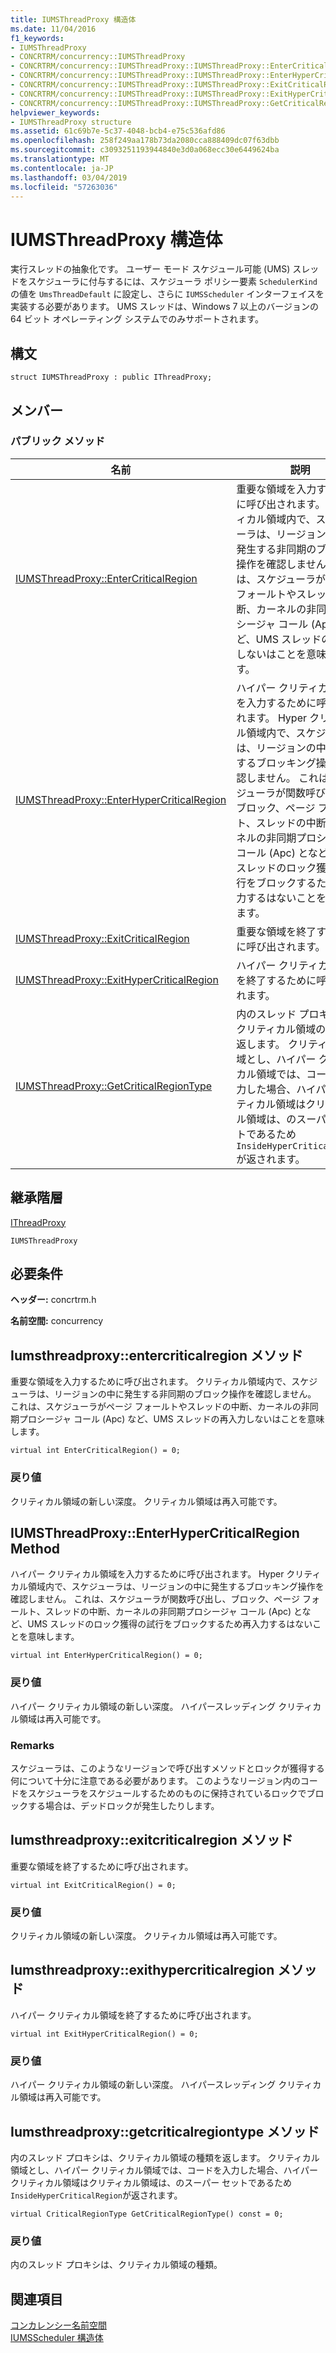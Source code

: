 ```yaml
---
title: IUMSThreadProxy 構造体
ms.date: 11/04/2016
f1_keywords:
- IUMSThreadProxy
- CONCRTRM/concurrency::IUMSThreadProxy
- CONCRTRM/concurrency::IUMSThreadProxy::IUMSThreadProxy::EnterCriticalRegion
- CONCRTRM/concurrency::IUMSThreadProxy::IUMSThreadProxy::EnterHyperCriticalRegion
- CONCRTRM/concurrency::IUMSThreadProxy::IUMSThreadProxy::ExitCriticalRegion
- CONCRTRM/concurrency::IUMSThreadProxy::IUMSThreadProxy::ExitHyperCriticalRegion
- CONCRTRM/concurrency::IUMSThreadProxy::IUMSThreadProxy::GetCriticalRegionType
helpviewer_keywords:
- IUMSThreadProxy structure
ms.assetid: 61c69b7e-5c37-4048-bcb4-e75c536afd86
ms.openlocfilehash: 258f249aa178b73da2080cca888409dc07f63dbb
ms.sourcegitcommit: c3093251193944840e3d0a068ecc30e6449624ba
ms.translationtype: MT
ms.contentlocale: ja-JP
ms.lasthandoff: 03/04/2019
ms.locfileid: "57263036"
---
```

# <a name="iumsthreadproxy-structure"></a>IUMSThreadProxy 構造体

実行スレッドの抽象化です。 ユーザー モード スケジュール可能 (UMS) スレッドをスケジューラに付与するには、スケジューラ ポリシー要素 `SchedulerKind` の値を `UmsThreadDefault` に設定し、さらに `IUMSScheduler` インターフェイスを実装する必要があります。 UMS スレッドは、Windows 7 以上のバージョンの 64 ビット オペレーティング システムでのみサポートされます。

## <a name="syntax"></a>構文

```
struct IUMSThreadProxy : public IThreadProxy;
```

## <a name="members"></a>メンバー

### <a name="public-methods"></a>パブリック メソッド

|名前|説明|
|----------|-----------------|
|[IUMSThreadProxy::EnterCriticalRegion](#entercriticalregion)|重要な領域を入力するために呼び出されます。 クリティカル領域内で、スケジューラは、リージョンの中に発生する非同期のブロック操作を確認しません。 これは、スケジューラがページ フォールトやスレッドの中断、カーネルの非同期プロシージャ コール (Apc) など、UMS スレッドの再入力しないはことを意味します。|
|[IUMSThreadProxy::EnterHyperCriticalRegion](#enterhypercriticalregion)|ハイパー クリティカル領域を入力するために呼び出されます。 Hyper クリティカル領域内で、スケジューラは、リージョンの中に発生するブロッキング操作を確認しません。 これは、スケジューラが関数呼び出し、ブロック、ページ フォールト、スレッドの中断、カーネルの非同期プロシージャ コール (Apc) となど、UMS スレッドのロック獲得の試行をブロックするため再入力するはないことを意味します。|
|[IUMSThreadProxy::ExitCriticalRegion](#exitcriticalregion)|重要な領域を終了するために呼び出されます。|
|[IUMSThreadProxy::ExitHyperCriticalRegion](#exithypercriticalregion)|ハイパー クリティカル領域を終了するために呼び出されます。|
|[IUMSThreadProxy::GetCriticalRegionType](#getcriticalregiontype)|内のスレッド プロキシは、クリティカル領域の種類を返します。 クリティカル領域とし、ハイパー クリティカル領域では、コードを入力した場合、ハイパー クリティカル領域はクリティカル領域は、のスーパー セットであるため`InsideHyperCriticalRegion`が返されます。|

## <a name="inheritance-hierarchy"></a>継承階層

[IThreadProxy](ithreadproxy-structure.md)

`IUMSThreadProxy`

## <a name="requirements"></a>必要条件

**ヘッダー:** concrtrm.h

**名前空間:** concurrency

##  <a name="entercriticalregion"></a>  Iumsthreadproxy::entercriticalregion メソッド

重要な領域を入力するために呼び出されます。 クリティカル領域内で、スケジューラは、リージョンの中に発生する非同期のブロック操作を確認しません。 これは、スケジューラがページ フォールトやスレッドの中断、カーネルの非同期プロシージャ コール (Apc) など、UMS スレッドの再入力しないはことを意味します。

```
virtual int EnterCriticalRegion() = 0;
```

### <a name="return-value"></a>戻り値

クリティカル領域の新しい深度。 クリティカル領域は再入可能です。

##  <a name="enterhypercriticalregion"></a>  IUMSThreadProxy::EnterHyperCriticalRegion Method

ハイパー クリティカル領域を入力するために呼び出されます。 Hyper クリティカル領域内で、スケジューラは、リージョンの中に発生するブロッキング操作を確認しません。 これは、スケジューラが関数呼び出し、ブロック、ページ フォールト、スレッドの中断、カーネルの非同期プロシージャ コール (Apc) となど、UMS スレッドのロック獲得の試行をブロックするため再入力するはないことを意味します。

```
virtual int EnterHyperCriticalRegion() = 0;
```

### <a name="return-value"></a>戻り値

ハイパー クリティカル領域の新しい深度。 ハイパースレッディング クリティカル領域は再入可能です。

### <a name="remarks"></a>Remarks

スケジューラは、このようなリージョンで呼び出すメソッドとロックが獲得する何について十分に注意である必要があります。 このようなリージョン内のコードをスケジューラをスケジュールするためのものに保持されているロックでブロックする場合は、デッドロックが発生したりします。

##  <a name="exitcriticalregion"></a>  Iumsthreadproxy::exitcriticalregion メソッド

重要な領域を終了するために呼び出されます。

```
virtual int ExitCriticalRegion() = 0;
```

### <a name="return-value"></a>戻り値

クリティカル領域の新しい深度。 クリティカル領域は再入可能です。

##  <a name="exithypercriticalregion"></a>  Iumsthreadproxy::exithypercriticalregion メソッド

ハイパー クリティカル領域を終了するために呼び出されます。

```
virtual int ExitHyperCriticalRegion() = 0;
```

### <a name="return-value"></a>戻り値

ハイパー クリティカル領域の新しい深度。 ハイパースレッディング クリティカル領域は再入可能です。

##  <a name="getcriticalregiontype"></a>  Iumsthreadproxy::getcriticalregiontype メソッド

内のスレッド プロキシは、クリティカル領域の種類を返します。 クリティカル領域とし、ハイパー クリティカル領域では、コードを入力した場合、ハイパー クリティカル領域はクリティカル領域は、のスーパー セットであるため`InsideHyperCriticalRegion`が返されます。

```
virtual CriticalRegionType GetCriticalRegionType() const = 0;
```

### <a name="return-value"></a>戻り値

内のスレッド プロキシは、クリティカル領域の種類。

## <a name="see-also"></a>関連項目

[コンカレンシー名前空間](concurrency-namespace.md)<br/>
[IUMSScheduler 構造体](iumsscheduler-structure.md)
